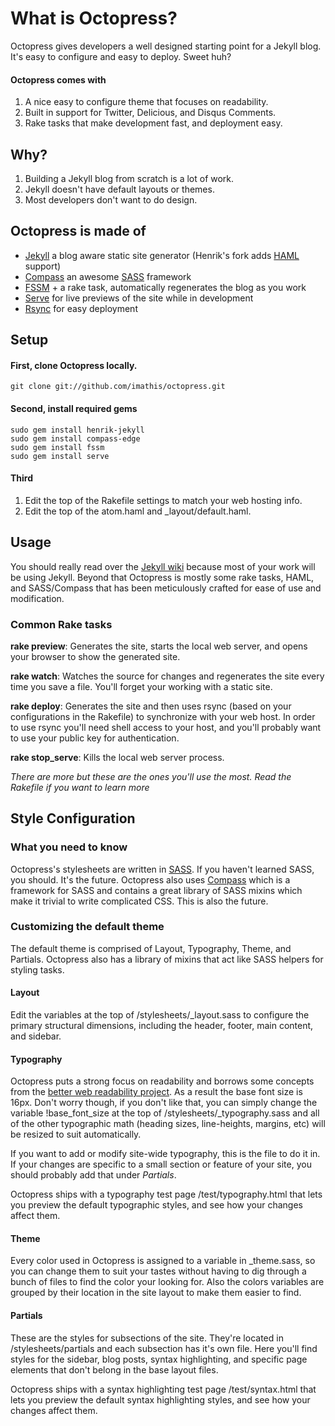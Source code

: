 # What is Octopress?
Octopress gives developers a well designed starting point for a Jekyll blog. It's easy to configure and easy to deploy. Sweet huh?

#### Octopress comes with
1. A nice easy to configure theme that focuses on readability.
2. Built in support for Twitter, Delicious, and Disqus Comments.
3. Rake tasks that make development fast, and deployment easy.

## Why?
1. Building a Jekyll blog from scratch is a lot of work.
2. Jekyll doesn't have default layouts or themes.
3. Most developers don't want to do design.

## Octopress is made of
- [Jekyll](http://github.com/henrik/jekyll) a blog aware static site generator (Henrik's fork adds [HAML](http://haml-lang.com) support)
- [Compass](http://compass-style.org) an awesome [SASS](http://sass-lang.com) framework
- [FSSM](http://github.com/ttilley/fssm/tree/master) + a rake task, automatically regenerates the blog as you work
- [Serve](http://github.com/jlong/serve) for live previews of the site while in development
- [Rsync](http://samba.anu.edu.au/rsync/) for easy deployment

## Setup
#### First, clone Octopress locally.
    git clone git://github.com/imathis/octopress.git
#### Second, install required gems
    sudo gem install henrik-jekyll
    sudo gem install compass-edge
    sudo gem install fssm
    sudo gem install serve

#### Third
1. Edit the top of the Rakefile settings to match your web hosting info.
2. Edit the top of the atom.haml and _layout/default.haml.

## Usage
You should really read over the [Jekyll wiki](http://wiki.github.com/mojombo/jekyll) because most of your work will be using Jekyll. Beyond that Octopress is mostly some rake tasks, HAML, and SASS/Compass that has been meticulously crafted for ease of use and modification.

### Common Rake tasks
**rake preview**: Generates the site, starts the local web server, and opens your browser to show the generated site.

**rake watch**: Watches the source for changes and regenerates the site every time you save a file. You'll forget your working with a static site.

**rake deploy**: Generates the site and then uses rsync (based on your configurations in the Rakefile) to synchronize with your web host. In order to use rsync you'll need shell access to your host, and you'll probably want to use your public key for authentication.

**rake stop_serve**: Kills the local web server process.

*There are more but these are the ones you'll use the most. Read the Rakefile if you want to learn more*

## Style Configuration
### What you need to know
Octopress's stylesheets are written in [SASS](http://sass-lang.com). If you haven't learned SASS, you should. It's the future. Octopress also uses [Compass](http://compass-style.org) which is a framework for SASS and contains a great library of SASS mixins which make it trivial to write complicated CSS. This is also the future.

### Customizing the default theme
The default theme is comprised of Layout, Typography, Theme, and Partials. Octopress also has a library of mixins that act like SASS helpers for styling tasks.

#### Layout
Edit the variables at the top of /stylesheets/_layout.sass to configure the primary structural dimensions, including the header, footer, main content, and sidebar.

#### Typography
Octopress puts a strong focus on readability and borrows some concepts from the [better web readability project](http://code.google.com/p/better-web-readability-project/). As a result the base font size is 16px. Don't worry though, if you don't like that, you can simply change the variable !base\_font\_size at the top of /stylesheets/_typography.sass and all of the other typographic math (heading sizes, line-heights, margins, etc) will be resized to suit automatically.

If you want to add or modify site-wide typography, this is the file to do it in. If your changes are specific to a small section or feature of your site, you should probably add that under *Partials*.

Octopress ships with a typography test page /test/typography.html that lets you preview the default typographic styles, and see how your changes affect them.

#### Theme
Every color used in Octopress is assigned to a variable in _theme.sass, so you can change them to suit your tastes without having to dig through a bunch of files to find the color your looking for. Also the colors variables are grouped by their location in the site layout to make them easier to find.

#### Partials
These are the styles for subsections of the site. They're located in /stylesheets/partials and each subsection has it's own file. Here you'll find styles for the sidebar, blog posts, syntax highlighting, and specific page elements that don't belong in the base layout files.

Octopress ships with a syntax highlighting test page /test/syntax.html that lets you preview the default syntax highlighting styles, and see how your changes affect them.